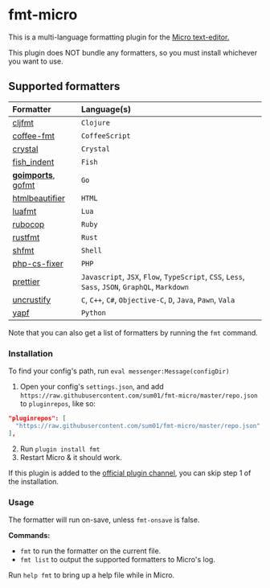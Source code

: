 # fmt-micro

This is a multi-language formatting plugin for the
[Micro text-editor.](https://github.com/zyedidia/micro)

This plugin does NOT bundle any formatters, so you must install whichever you
want to use.

## Supported formatters

| Formatter                | Language(s)                                                                                     |
| :----------------------- | :---------------------------------------------------------------------------------------------- |
| [cljfmt]                 | `Clojure`                                                                                       |
| [coffee-fmt]             | `CoffeeScript`                                                                                  |
| [crystal]                | `Crystal`                                                                                       |
| [fish_indent]            | `Fish`                                                                                          |
| **[goimports]**, [gofmt] | `Go`                                                                                            |
| [htmlbeautifier]         | `HTML`                                                                                          |
| [luafmt]                 | `Lua`                                                                                           |
| [rubocop]                | `Ruby`                                                                                          |
| [rustfmt]                | `Rust`                                                                                          |
| [shfmt]                  | `Shell`                                                                                         |
| [php-cs-fixer]           | `PHP`                                                                                           |
| [prettier]               | `Javascript`, `JSX`, `Flow`, `TypeScript`, `CSS`, `Less`, `Sass`, `JSON`, `GraphQL`, `Markdown` |
| [uncrustify]             | `C`, `C++`, `C#`, `Objective-C`, `D`, `Java`, `Pawn`, `Vala`                                    |
| [yapf]                   | `Python`                                                                                        |

Note that you can also get a list of formatters by running the `fmt` command.

### Installation

To find your config's path, run `eval messenger:Message(configDir)`

1. Open your config's `settings.json`, and add
   `https://raw.githubusercontent.com/sum01/fmt-micro/master/repo.json` to
   `pluginrepos`, like so:

```json
"pluginrepos": [
  "https://raw.githubusercontent.com/sum01/fmt-micro/master/repo.json"
],
```

2. Run `plugin install fmt`
3. Restart Micro & it should work.

If this plugin is added to the
[official plugin channel](https://github.com/micro-editor/plugin-channel), you
can skip step 1 of the installation.

### Usage

The formatter will run on-save, unless `fmt-onsave` is false.

**Commands:**

* `fmt` to run the formatter on the current file.
* `fmt list` to output the supported formatters to Micro's log.

Run `help fmt` to bring up a help file while in Micro.

<!-- Table links to make the table easier to read in source -->

[cljfmt]: https://github.com/snoe/node-cljfmt
[coffee-fmt]: https://github.com/sterpe/coffee-fmt
[crystal]: https://github.com/crystal-lang/crystal
[fish_indent]: https://fishshell.com/docs/current/commands.html#fish_indent
[gofmt]: https://golang.org/cmd/gofmt/
[goimports]: https://godoc.org/golang.org/x/tools/cmd/goimports
[htmlbeautifier]: https://github.com/threedaymonk/htmlbeautifier
[luafmt]: https://github.com/trixnz/lua-fmt
[rubocop]: https://github.com/bbatsov/rubocop
[rustfmt]: https://github.com/rust-lang-nursery/rustfmt
[shfmt]: https://github.com/mvdan/sh
[php-cs-fixer]: https://github.com/friendsofphp/PHP-CS-Fixer
[prettier]: https://github.com/prettier/prettier
[uncrustify]: https://github.com/uncrustify/uncrustify
[yapf]: https://github.com/google/yapf
